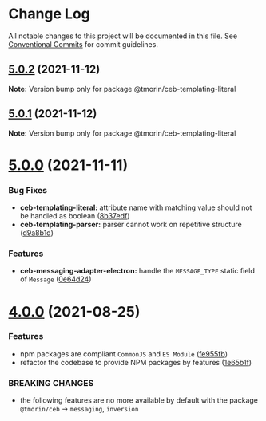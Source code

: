 # Change Log

All notable changes to this project will be documented in this file.
See [Conventional Commits](https://conventionalcommits.org) for commit guidelines.

## [5.0.2](https://github.com/tmorin/ceb/compare/v5.0.1...v5.0.2) (2021-11-12)

**Note:** Version bump only for package @tmorin/ceb-templating-literal





## [5.0.1](https://github.com/tmorin/ceb/compare/v5.0.0...v5.0.1) (2021-11-12)

**Note:** Version bump only for package @tmorin/ceb-templating-literal





# [5.0.0](https://github.com/tmorin/ceb/compare/v4.0.2...v5.0.0) (2021-11-11)


### Bug Fixes

* **ceb-templating-literal:** attribute name with matching value should not be handled as boolean ([8b37edf](https://github.com/tmorin/ceb/commit/8b37edff5ce62db09295eed2b5d10d8cfa3412f4))
* **ceb-templating-parser:** parser cannot work on repetitive structure ([d9a8b1d](https://github.com/tmorin/ceb/commit/d9a8b1d296bee632ea07ac0c17f0c35cdd58ee58))


### Features

* **ceb-messaging-adapter-electron:** handle the `MESSAGE_TYPE` static field of `Message` ([0e64d24](https://github.com/tmorin/ceb/commit/0e64d2456e7d0b729643b419a29c49231a856e3c))





# [4.0.0](https://github.com/tmorin/ceb/compare/v3.5.0...v4.0.0) (2021-08-25)


### Features

* npm packages are compliant `CommonJS` and `ES Module` ([fe955fb](https://github.com/tmorin/ceb/commit/fe955fb6257b0750f93c477e76f8593af335da6d))
* refactor the codebase to provide NPM packages by features ([1e65b1f](https://github.com/tmorin/ceb/commit/1e65b1fd968dff22f30338550ba4b705b04ddc59))


### BREAKING CHANGES

* the following features are no more available by default with the package `@tmorin/ceb` -> `messaging`, `inversion`
